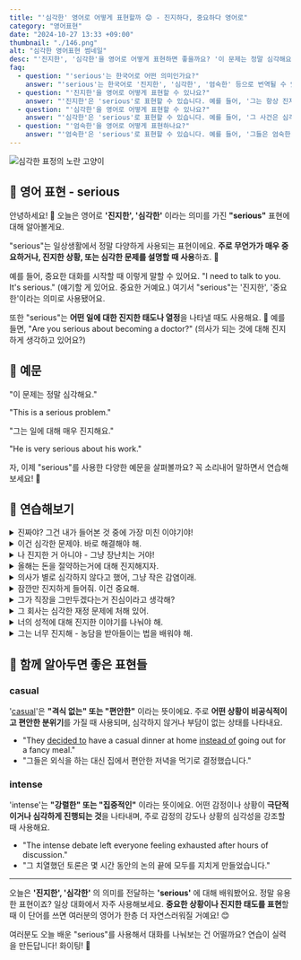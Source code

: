 ```yaml
---
title: "'심각한' 영어로 어떻게 표현할까 😟 - 진지하다, 중요하다 영어로"
category: "영어표현"
date: "2024-10-27 13:33 +09:00"
thumbnail: "./146.png"
alt: "심각한 영어표현 썸네일"
desc: "'진지한', '심각한'을 영어로 어떻게 표현하면 좋을까요? '이 문제는 정말 심각해요.', '그는 일에 대해 매우 진지해요.' 등을 영어로 표현하는 법을 배워봅시다. 다양한 예문을 통해서 연습하고 본인의 표현으로 만들어 보세요."
faq:
  - question: "'serious'는 한국어로 어떤 의미인가요?"
    answer: "'serious'는 한국어로 '진지한', '심각한', '엄숙한' 등으로 번역될 수 있습니다. 주로 어떤 상황이나 태도가 가볍지 않음을 나타낼 때 사용됩니다."
  - question: "'진지한'을 영어로 어떻게 표현할 수 있나요?"
    answer: "'진지한'은 'serious'로 표현할 수 있습니다. 예를 들어, '그는 항상 진지한 태도로 일한다'는 'He always works in a serious manner'로 말할 수 있습니다."
  - question: "'심각한'을 영어로 어떻게 표현할 수 있나요?"
    answer: "'심각한'은 'serious'로 표현할 수 있습니다. 예를 들어, '그 사건은 심각한 문제로 발전했다'는 'The incident has developed into a serious problem'으로 말할 수 있습니다."
  - question: "'엄숙한'을 영어로 어떻게 표현하나요?"
    answer: "'엄숙한'은 'serious'로 표현할 수 있습니다. 예를 들어, '그들은 엄숙한 분위기 속에서 기도를 했다'는 'They prayed in a serious atmosphere'로 표현할 수 있습니다."
---
```


![심각한 표정의 노란 고양이](./146-1.jpg)

## 🌟 영어 표현 - serious

안녕하세요! 👋 오늘은 영어로 **'진지한', '심각한'** 이라는 의미를 가진 **"serious"** 표현에 대해 알아볼게요.

"serious"는 일상생활에서 정말 다양하게 사용되는 표현이에요. **주로 무언가가 매우 중요하거나, 진지한 상황, 또는 심각한 문제를 설명할 때 사용**하죠. 🤔

예를 들어, 중요한 대화를 시작할 때 이렇게 말할 수 있어요. "I need to talk to you. It's serious." (얘기할 게 있어요. 중요한 거예요.) 여기서 "serious"는 '진지한', '중요한'이라는 의미로 사용됐어요.

또한 "serious"는 **어떤 일에 대한 진지한 태도나 열정**을 나타낼 때도 사용해요. 💪 예를 들면, "Are you serious about becoming a doctor?" (의사가 되는 것에 대해 진지하게 생각하고 있어요?)

## 📖 예문

"이 문제는 정말 심각해요."

"This is a serious problem."

"그는 일에 대해 매우 진지해요."

"He is very serious about his work."

자, 이제 "serious"를 사용한 다양한 예문을 살펴볼까요? 꼭 소리내어 말하면서 연습해보세요! 🎯

## 💬 연습해보기

<details>
<summary>진짜야? 그건 내가 들어본 것 중에 가장 미친 이야기야!</summary>
<span>Are you serious? That's the craziest thing I've ever heard!</span>
</details>

<details>
<summary>이건 심각한 문제야. 바로 해결해야 해.</summary>
<span>This is a serious problem. We need to <a href="/blog/in-english/157.deal-with/">deal with</a> it right away.</span>
</details>

<details>
<summary>나 진지한 거 아니야 - 그냥 장난치는 거야!</summary>
<span>I'm not being serious - I'm just messing with you!</span>
</details>

<details>
<summary>올해는 돈을 절약하는거에 대해 진지해지자.</summary>
<span>Let's get serious about saving money this year.</span>
</details>

<details>
<summary>의사가 별로 심각하지 않다고 했어, 그냥 작은 감염이래.</summary>
<span>The doctor said it's nothing serious, just a minor infection.</span>
</details>

<details>
<summary>잠깐만 진지하게 들어줘. 이건 중요해.</summary>
<span>I need you to be serious for a minute. This is <a href="/blog/in-english/318.important/">important</a>.</span>
</details>

<details>
<summary>그가 직장을 그만두겠다는거 진심이라고 생각해?</summary>
<span>Do you think he's serious about quitting his job?</span>
</details>

<details>
<summary>그 회사는 심각한 재정 문제에 처해 있어.</summary>
<span>The company is in serious financial difficulty.</span>
</details>

<details>
<summary>너의 성적에 대해 진지한 이야기를 나눠야 해.</summary>
<span>We need to have a serious talk about your grades.</span>
</details>

<details>
<summary>그는 너무 진지해 - 농담을 받아들이는 법을 배워야 해.</summary>
<span>He's way too serious - he needs to <a href="/blog/in-english/245.learn/">learn</a> how to take a joke.</span>
</details>

## 🤝 함께 알아두면 좋은 표현들

### casual

'[casual](/blog/in-english/150.casual/)'은 **"격식 없는" 또는 "편안한"** 이라는 뜻이에요. 주로 **어떤 상황이 비공식적이고 편안한 분위기**를 가질 때 사용되며, 심각하지 않거나 부담이 없는 상태를 나타내요.

- "They [decided to](/blog/in-english/062.decide-to/) have a casual dinner at home [instead of](/blog/in-english/169.instead-of/) going out for a fancy meal."
- "그들은 외식을 하는 대신 집에서 편안한 저녁을 먹기로 결정했습니다."

### intense

'intense'는 **"강렬한" 또는 "집중적인"** 이라는 뜻이에요. 어떤 감정이나 상황이 **극단적이거나 심각하게 진행되는 것**을 나타내며, 주로 감정의 강도나 상황의 심각성을 강조할 때 사용해요.

- "The intense debate left everyone feeling exhausted after hours of discussion."
- "그 치열했던 토론은 몇 시간 동안의 논의 끝에 모두를 지치게 만들었습니다."

---

오늘은 **'진지한', '심각한'** 의 의미를 전달하는 **'serious'** 에 대해 배워봤어요. 정말 유용한 표현이죠? 일상 대화에서 자주 사용해보세요. **중요한 상황이나 진지한 태도를 표현**할 때 이 단어를 쓰면 여러분의 영어가 한층 더 자연스러워질 거예요! 😊

여러분도 오늘 배운 "serious"를 사용해서 대화를 나눠보는 건 어떨까요? 연습이 실력을 만든답니다! 화이팅! 💪
